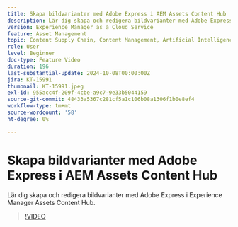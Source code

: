 ```yaml
---
title: Skapa bildvarianter med Adobe Express i AEM Assets Content Hub
description: Lär dig skapa och redigera bildvarianter med Adobe Express i Experience Manager Assets Content Hub.
version: Experience Manager as a Cloud Service
feature: Asset Management
topic: Content Supply Chain, Content Management, Artificial Intelligence
role: User
level: Beginner
doc-type: Feature Video
duration: 196
last-substantial-update: 2024-10-08T00:00:00Z
jira: KT-15991
thumbnail: KT-15991.jpeg
exl-id: 955acc4f-209f-4cbe-a9c7-9e33b5044159
source-git-commit: 48433a5367c281cf5a1c106b08a1306f1b0e8ef4
workflow-type: tm+mt
source-wordcount: '58'
ht-degree: 0%

---
```


# Skapa bildvarianter med Adobe Express i AEM Assets Content Hub

Lär dig skapa och redigera bildvarianter med Adobe Express i Experience Manager Assets Content Hub.

>[!VIDEO](https://video.tv.adobe.com/v/3435003/?learn=on)
